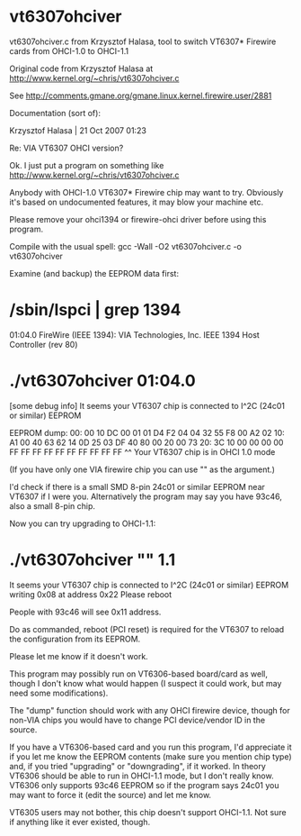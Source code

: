 vt6307ohciver
=============

vt6307ohciver.c from Krzysztof Halasa, tool to switch VT6307* Firewire cards from OHCI-1.0 to OHCI-1.1

Original code from Krzysztof Halasa at http://www.kernel.org/~chris/vt6307ohciver.c

See http://comments.gmane.org/gmane.linux.kernel.firewire.user/2881

Documentation (sort of):

Krzysztof Halasa | 21 Oct 2007 01:23
  
Re: VIA VT6307 OHCI version?

Ok. I just put a program on something like
http://www.kernel.org/~chris/vt6307ohciver.c

Anybody with OHCI-1.0 VT6307* Firewire chip may want to try. Obviously
it's based on undocumented features, it may blow your machine etc.

Please remove your ohci1394 or firewire-ohci driver before using this
program.

Compile with the usual spell: gcc -Wall -O2 vt6307ohciver.c -o vt6307ohciver

Examine (and backup) the EEPROM data first:

# /sbin/lspci | grep 1394
01:04.0 FireWire (IEEE 1394): VIA Technologies, Inc. IEEE 1394 Host
	Controller (rev 80)

# ./vt6307ohciver 01:04.0
[some debug info]
It seems your VT6307 chip is connected to I^2C (24c01 or similar) EEPROM

EEPROM dump:
00: 00 10 DC 00 01 01 D4 F2 04 04 32 55 F8 00 A2 02
10: A1 00 40 63 62 14 0D 25 03 DF 40 80 00 20 00 73
20: 3C 10 00 00 00 00 FF FF FF FF FF FF FF FF FF FF
          ^^
Your VT6307 chip is in OHCI 1.0 mode

(If you have only one VIA firewire chip you can use "" as the argument.)

I'd check if there is a small SMD 8-pin 24c01 or similar EEPROM
near VT6307 if I were you. Alternatively the program may say you
have 93c46, also a small 8-pin chip.

Now you can try upgrading to OHCI-1.1:

# ./vt6307ohciver "" 1.1
It seems your VT6307 chip is connected to I^2C (24c01 or similar) EEPROM
writing 0x08 at address 0x22
Please reboot

People with 93c46 will see 0x11 address.

Do as commanded, reboot (PCI reset) is required for the VT6307 to reload
the configuration from its EEPROM.

Please let me know if it doesn't work.

This program may possibly run on VT6306-based board/card as well,
though I don't know what would happen (I suspect it could work,
but may need some modifications).

The "dump" function should work with any OHCI firewire device,
though for non-VIA chips you would have to change PCI device/vendor
ID in the source.

If you have a VT6306-based card and you run this program, I'd
appreciate it if you let me know the EEPROM contents (make sure
you mention chip type) and, if you tried "upgrading" or
"downgrading", if it worked. In theory VT6306 should be able to
run in OHCI-1.1 mode, but I don't really know.
VT6306 only supports 93c46 EEPROM so if the program says 24c01
you may want to force it (edit the source) and let me know.

VT6305 users may not bother, this chip doesn't support OHCI-1.1.
Not sure if anything like it ever existed, though.
